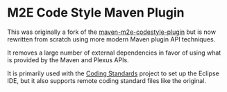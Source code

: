 M2E Code Style Maven Plugin
===========================

This was originally a fork of the [maven-m2e-codestyle-plugin][1] but is
now rewritten from scratch using more modern Maven plugin API techniques.

It removes a large number of external dependencies in favor of using what
is provided by the Maven and Plexus APIs.

It is primarily used with the [Coding Standards][2] project to set up the
Eclipse IDE, but it also supports remote coding standard files like the
original.

[1]: https://github.com/germanklf/maven-m2e-codestyle
[2]: http://site.trajano.net/coding-standards